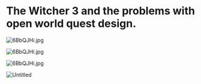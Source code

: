 # The Witcher 3 and the problems with open world quest design.

![6BbQJHi.jpg](https://i.imgur.com/Lqh93kX.gif)

![6BbQJHi.jpg](https://i.imgur.com/lvneMBK.gif)

![6BbQJHi.jpg](https://i.imgur.com/MwopQ7x.gif)

![Untitled](https://i.imgur.com/I48F0lx.png)